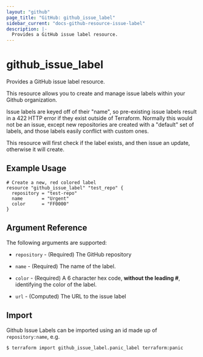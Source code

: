 ```yaml
---
layout: "github"
page_title: "GitHub: github_issue_label"
sidebar_current: "docs-github-resource-issue-label"
description: |-
  Provides a GitHub issue label resource.
---
```


# github_issue_label

Provides a GitHub issue label resource.

This resource allows you to create and manage issue labels within your
Github organization.

Issue labels are keyed off of their "name", so pre-existing issue labels result
in a 422 HTTP error if they exist outside of Terraform. Normally this would not
be an issue, except new repositories are created with a "default" set of labels,
and those labels easily conflict with custom ones.

This resource will first check if the label exists, and then issue an update,
otherwise it will create.

## Example Usage

```hcl
# Create a new, red colored label
resource "github_issue_label" "test_repo" {
  repository = "test-repo"
  name       = "Urgent"
  color      = "FF0000"
}
```

## Argument Reference

The following arguments are supported:

* `repository` - (Required) The GitHub repository

* `name` - (Required) The name of the label.

* `color` - (Required) A 6 character hex code, **without the leading #**, identifying the color of the label.

* `url` - (Computed) The URL to the issue label

## Import

Github Issue Labels can be imported using an id made up of `repository:name`, e.g.

```
$ terraform import github_issue_label.panic_label terraform:panic
```